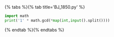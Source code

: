 {% tabs %}{% tab title='BJ_1850.py' %}

```py
import math
print('1' * math.gcd(*map(int,input().split())))
```

{% endtab %}{% endtabs %}
